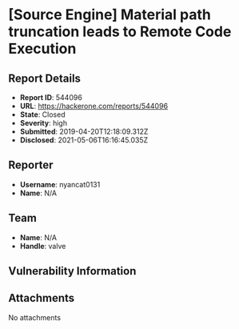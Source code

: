 # [Source Engine] Material path truncation leads to Remote Code Execution

## Report Details
- **Report ID**: 544096
- **URL**: https://hackerone.com/reports/544096
- **State**: Closed
- **Severity**: high
- **Submitted**: 2019-04-20T12:18:09.312Z
- **Disclosed**: 2021-05-06T16:16:45.035Z

## Reporter
- **Username**: nyancat0131
- **Name**: N/A

## Team
- **Name**: N/A
- **Handle**: valve

## Vulnerability Information


## Attachments
No attachments

